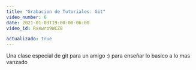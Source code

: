 ```yaml
---
title: "Grabacion de Tutoriales: Git"
video_number: 6
date: 2021-01-03T19:00:00-06:00
video_id: Rxewro9WCZ8

actualizado: true
---
```


Una clase especial de git para un amigo :) para enseñar lo basico a lo mas vanzado

